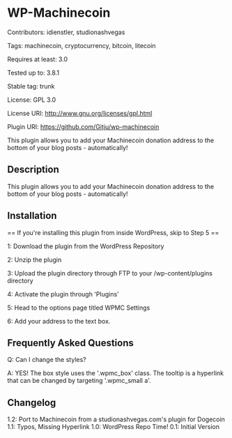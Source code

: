# WP-Machinecoin

Contributors: idienstler, studionashvegas

Tags: machinecoin, cryptocurrency, bitcoin, litecoin

Requires at least: 3.0

Tested up to: 3.8.1

Stable tag: trunk

License: GPL 3.0

License URI: http://www.gnu.org/licenses/gpl.html

Plugin URI: https://github.com/Gitju/wp-machinecoin

This plugin allows you to add your Machinecoin donation address to the bottom of your blog posts - automatically!

## Description
This plugin allows you to add your Machinecoin donation address to the bottom of your blog posts - automatically!

## Installation
== If you\'re installing this plugin from inside WordPress, skip to Step 5 ==

1: Download the plugin from the WordPress Repository

2: Unzip the plugin

3: Upload the plugin directory through FTP to your /wp-content/plugins directory

4: Activate the plugin through \'Plugins\'

5: Head to the options page titled WPMC Settings

6: Add your address to the text box.

## Frequently Asked Questions
Q: Can I change the styles?

A: YES!  The box style uses the \'.wpmc_box\' class.  The tooltip is a hyperlink that can be changed by targeting \'.wpmc_small a\'.

## Changelog
1.2: Port to Machinecoin from a studionashvegas.com's plugin for Dogecoin
1.1: Typos, Missing Hyperlink
1.0: WordPress Repo Time!
0.1: Initial Version
